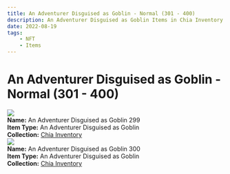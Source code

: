 ```yaml
---
title: An Adventurer Disguised as Goblin - Normal (301 - 400)
description: An Adventurer Disguised as Goblin Items in Chia Inventory
date: 2022-08-19
tags:
    - NFT
    - Items
---
```


# An Adventurer Disguised as Goblin - Normal (301 - 400)
<div class="item_thumbnail">
<img loading="lazy" src="https://wk7sudf2ibyxiribphye5rz4kqo55ijlhqcv6lyhrcysarj2.arweave.net/sr8qDLpAcXRFA_XnwTsc8VB3_eoSs8BV8vB4ixIEU6E"><br/>
<div><strong>Name:</strong> An Adventurer Disguised as Goblin 299</div>
<div><strong>Item Type:</strong> An Adventurer Disguised as Goblin</div>
<div><strong>Collection:</strong> <a href="https://www.spacescan.io/xch/nft/collection/col16fpva26fhdjp2echs3cr7c30gzl7qe67hu9grtsjcqldz354asjsyzp6wx">Chia Inventory</a></div>
</div>
<div class="item_thumbnail">
<img loading="lazy" src="https://5zow2srqrkt5kg4yzqor7kuehzyaxw5dmse7cxddm7cy656i.arweave.net/7l1tSjCKp9Ubm-Mw-dH6qEPnAL26NkifFcY2fFj3fIs"><br/>
<div><strong>Name:</strong> An Adventurer Disguised as Goblin 300</div>
<div><strong>Item Type:</strong> An Adventurer Disguised as Goblin</div>
<div><strong>Collection:</strong> <a href="https://www.spacescan.io/xch/nft/collection/col16fpva26fhdjp2echs3cr7c30gzl7qe67hu9grtsjcqldz354asjsyzp6wx">Chia Inventory</a></div>
</div>

